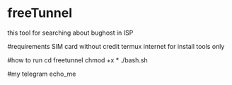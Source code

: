 # freeTunnel
this tool for searching about bughost in ISP

#requirements
SIM card without credit
termux 
internet for install tools only 

#how to run
cd freetunnel
chmod +x *
./bash.sh

#my telegram
echo_me

